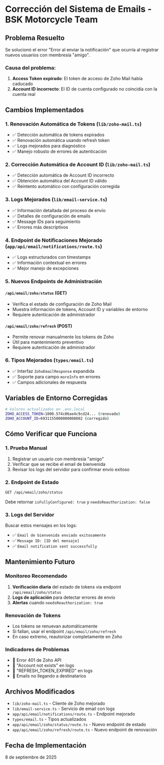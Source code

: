 # Corrección del Sistema de Emails - BSK Motorcycle Team

## Problema Resuelto

Se solucionó el error "Error al enviar la notificación" que ocurría al registrar nuevos usuarios con membresía "amigo".

### Causa del problema:
1. **Access Token expirado**: El token de acceso de Zoho Mail había caducado
2. **Account ID incorrecto**: El ID de cuenta configurado no coincidía con la cuenta real

## Cambios Implementados

### 1. Renovación Automática de Tokens (`lib/zoho-mail.ts`)
- ✅ Detección automática de tokens expirados
- ✅ Renovación automática usando refresh token
- ✅ Logs mejorados para diagnóstico
- ✅ Manejo robusto de errores de autenticación

### 2. Corrección Automática de Account ID (`lib/zoho-mail.ts`)
- ✅ Detección automática de Account ID incorrecto
- ✅ Obtención automática del Account ID válido
- ✅ Reintento automático con configuración corregida

### 3. Logs Mejorados (`lib/email-service.ts`)
- ✅ Información detallada del proceso de envío
- ✅ Detalles de configuración de emails
- ✅ Message IDs para seguimiento
- ✅ Errores más descriptivos

### 4. Endpoint de Notificaciones Mejorado (`app/api/email/notifications/route.ts`)
- ✅ Logs estructurados con timestamps
- ✅ Información contextual en errores
- ✅ Mejor manejo de excepciones

### 5. Nuevos Endpoints de Administración

#### `/api/email/zoho/status` (GET)
- Verifica el estado de configuración de Zoho Mail
- Muestra información de tokens, Account ID y variables de entorno
- Requiere autenticación de administrador

#### `/api/email/zoho/refresh` (POST)
- Permite renovar manualmente los tokens de Zoho
- Útil para mantenimiento preventivo
- Requiere autenticación de administrador

### 6. Tipos Mejorados (`types/email.ts`)
- ✅ Interfaz `ZohoEmailResponse` expandida
- ✅ Soporte para campo `moreInfo` en errores
- ✅ Campos adicionales de respuesta

## Variables de Entorno Corregidas

```bash
# Valores actualizados en .env.local
ZOHO_ACCESS_TOKEN=1000.574c06ae4c9cd24... (renovado)
ZOHO_ACCOUNT_ID=6931155000000008002 (corregido)
```

## Cómo Verificar que Funciona

### 1. Prueba Manual
1. Registrar un usuario con membresía "amigo"
2. Verificar que se recibe el email de bienvenida
3. Revisar los logs del servidor para confirmar envío exitoso

### 2. Endpoint de Estado
```bash
GET /api/email/zoho/status
```
Debe retornar `isFullyConfigured: true` y `needsReauthorization: false`

### 3. Logs del Servidor
Buscar estos mensajes en los logs:
- ✅ `Email de bienvenida enviado exitosamente`
- ✅ `Message ID: [ID del mensaje]`
- ✅ `Email notification sent successfully`

## Mantenimiento Futuro

### Monitoreo Recomendado
1. **Verificación diaria** del estado de tokens via endpoint `/api/email/zoho/status`
2. **Logs de aplicación** para detectar errores de envío
3. **Alertas** cuando `needsReauthorization: true`

### Renovación de Tokens
- Los tokens se renuevan automáticamente
- Si fallan, usar el endpoint `/api/email/zoho/refresh`
- En caso extremo, reautorizar completamente en Zoho

### Indicadores de Problemas
- 🚨 Error 401 de Zoho API
- 🚨 "Account not exists" en logs
- 🚨 "REFRESH_TOKEN_EXPIRED" en logs
- 🚨 Emails no llegando a destinatarios

## Archivos Modificados

- `lib/zoho-mail.ts` - Cliente de Zoho mejorado
- `lib/email-service.ts` - Servicio de email con logs
- `app/api/email/notifications/route.ts` - Endpoint mejorado
- `types/email.ts` - Tipos actualizados
- `app/api/email/zoho/status/route.ts` - Nuevo endpoint de estado
- `app/api/email/zoho/refresh/route.ts` - Nuevo endpoint de renovación

## Fecha de Implementación
8 de septiembre de 2025
